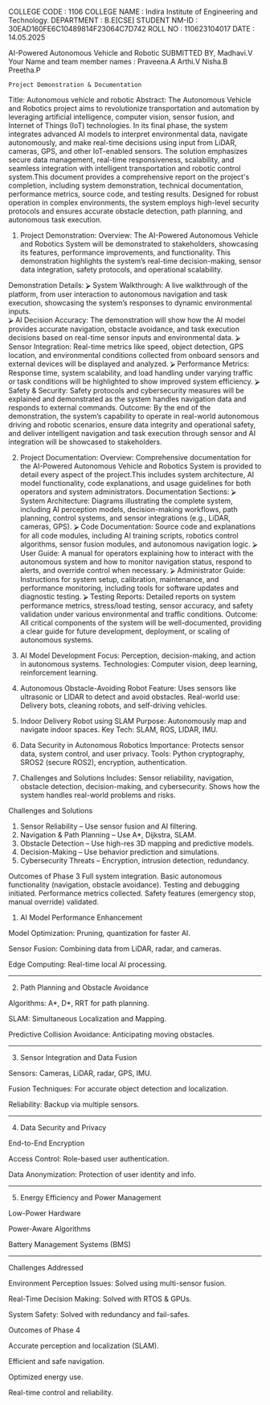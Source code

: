 COLLEGE CODE : 1106
COLLEGE NAME : Indira Institute of Engineering and Technology.
DEPARTMENT : B.E[CSE]
STUDENT NM-ID : 30EAD160FE6C10489814F23064C7D742
ROLL NO : 110623104017
DATE : 14.05.2025

AI-Powered Autonomous Vehicle and Robotic
SUBMITTED BY,
Madhavi.V
Your Name and team member names :
       Praveena.A
Arthi.V
Nisha.B
Preetha.P

    Project Demonstration & Documentation
Title: Autonomous vehicle and robotic
Abstract:
                       The Autonomous Vehicle and Robotics project aims to revolutionize transportation and automation by leveraging artificial intelligence, computer vision, sensor fusion, and Internet of Things (IoT) technologies. In its final phase, the system integrates advanced AI models to interpret environmental data, navigate autonomously, and make real-time decisions using input from LiDAR, cameras, GPS, and other IoT-enabled sensors. The solution emphasizes secure data management, real-time responsiveness, scalability, and seamless integration with intelligent transportation and robotic control system.This document provides a comprehensive report on the project's completion, including system demonstration, technical documentation, performance metrics, source code, and testing results. Designed for robust operation in complex environments, the system employs high-level security protocols and ensures accurate obstacle detection, path planning, and autonomous task execution. 

1. Project Demonstration:
Overview:
                The AI-Powered Autonomous Vehicle and Robotics System will be demonstrated to stakeholders, showcasing its features, performance improvements, and functionality. This demonstration highlights the system’s real-time decision-making, sensor data integration, safety protocols, and operational scalability.

Demonstration Details:
⮚	System Walkthrough: A live walkthrough of the platform,
from user interaction to autonomous navigation and task execution,
showcasing the system’s responses to dynamic environmental inputs.              
⮚	AI Decision Accuracy: The demonstration will show how the AI
model provides accurate navigation, obstacle avoidance, and task execution
decisions based on real-time sensor inputs and environmental data.
⮚	Sensor Integration: Real-time metrics like speed, object
detection, GPS location, and environmental conditions collected from onboard
sensors and external devices will be displayed and analyzed.
⮚	Performance Metrics: Response time, system scalability, and load
handling under varying traffic or task conditions will be highlighted to show
improved system efficiency.
⮚	Safety & Security: Safety protocols and cybersecurity measures
will be explained and demonstrated as the system handles navigation data and
responds to external commands.
Outcome:
                 By the end of the demonstration, the system’s capability to operate in real-world autonomous driving and robotic scenarios, ensure data integrity and operational safety, and deliver intelligent navigation and task execution through sensor and AI integration will be showcased to stakeholders.

2. Project Documentation:
Overview:
                   Comprehensive documentation for the AI-Powered Autonomous Vehicle and Robotics System is provided to detail every aspect of the project.This includes system architecture, AI model functionality, code
explanations, and usage guidelines for both operators and system administrators.
Documentation Sections:
⮚	System Architecture: Diagrams illustrating the complete system,
including AI perception models, decision-making workflows, path planning,
control systems, and sensor integrations (e.g., LiDAR, cameras, GPS).
⮚	Code Documentation: Source code and explanations for all code
modules, including AI training scripts, robotics control algorithms, sensor
fusion modules, and autonomous navigation logic.
⮚	User Guide: A manual for operators explaining how to interact
with the autonomous system and how to monitor navigation status, respond
to alerts, and override control when necessary.
⮚	Administrator Guide: Instructions for system setup, calibration,
maintenance, and performance monitoring, including tools for software
updates and diagnostic testing.
⮚	Testing Reports: Detailed reports on system performance
metrics, stress/load testing, sensor accuracy, and safety validation under
various environmental and traffic conditions.
Outcome:
              All critical components of the system will be well-documented, providing a clear guide for future development, deployment, or scaling of autonomous systems.

  
1. AI Model Development
Focus: Perception, decision-making, and action in autonomous systems.
Technologies: Computer vision, deep learning, reinforcement learning.

2. Autonomous Obstacle-Avoiding Robot
Feature: Uses sensors like ultrasonic or LIDAR to detect and avoid obstacles.
Real-world use: Delivery bots, cleaning robots, and self-driving vehicles.

3. Indoor Delivery Robot using SLAM
Purpose: Autonomously map and navigate indoor spaces.
Key Tech: SLAM, ROS, LIDAR, IMU.

4. Data Security in Autonomous Robotics
Importance: Protects sensor data, system control, and user privacy.
Tools: Python cryptography, SROS2 (secure ROS2), encryption, authentication.

6. Challenges and Solutions
Includes: Sensor reliability, navigation, obstacle detection, decision-making, and cybersecurity.
Shows how the system handles real-world problems and risks.

Challenges and Solutions
1. Sensor Reliability – Use sensor fusion and AI filtering.
2. Navigation & Path Planning – Use A*, Dijkstra, SLAM.
3. Obstacle Detection – Use high-res 3D mapping and predictive models.
4. Decision-Making – Use behavior prediction and simulations.
5. Cybersecurity Threats – Encryption, intrusion detection, redundancy.

Outcomes of Phase 3
Full system integration.
Basic autonomous functionality (navigation, obstacle avoidance).
Testing and debugging initiated.
Performance metrics collected.
Safety features (emergency stop, manual override) validated.

1. AI Model Performance Enhancement

Model Optimization: Pruning, quantization for faster AI.

Sensor Fusion: Combining data from LiDAR, radar, and cameras.

Edge Computing: Real-time local AI processing.



---

2. Path Planning and Obstacle Avoidance

Algorithms: A*, D*, RRT for path planning.

SLAM: Simultaneous Localization and Mapping.

Predictive Collision Avoidance: Anticipating moving obstacles.



---

3. Sensor Integration and Data Fusion

Sensors: Cameras, LiDAR, radar, GPS, IMU.

Fusion Techniques: For accurate object detection and localization.

Reliability: Backup via multiple sensors.



---

4. Data Security and Privacy

End-to-End Encryption

Access Control: Role-based user authentication.

Data Anonymization: Protection of user identity and info.



---

5. Energy Efficiency and Power Management

Low-Power Hardware

Power-Aware Algorithms

Battery Management Systems (BMS)



---

Challenges Addressed

Environment Perception Issues: Solved using multi-sensor fusion.

Real-Time Decision Making: Solved with RTOS & GPUs.

System Safety: Solved with redundancy and fail-safes.


Outcomes of Phase 4

Accurate perception and localization (SLAM).

Efficient and safe navigation.

Optimized energy use.

Real-time control and reliability.
